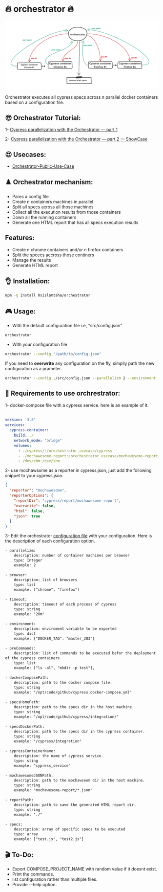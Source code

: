 # 🔥 orchestrator 🔥
![orchestrator](digram.png)

Orchestrator executes all cypress specs across n parallel docker containers based on a configuration file.

## 😎 Orchestrator Tutorial:
1- [Cypress parallelization with the Orchestrator — part 1](https://0xislamtaha.medium.com/cypress-parallelization-with-the-orchestrator-part-1-255989094deb)

2- [Cypress parallelization with the Orchestrator — part 2 — ShowCase](https://0xislamtaha.medium.com/cypress-parallelization-with-the-orchestrator-part-2-showcase-c78202b17c7a)

## 😍 Usecases:
- [Orchestrator-Public-Use-Case](https://github.com/0xIslamTaha/orchestrator-public-use-case)

## ♟️ Orchestrator mechanism:

* Pares a config file 
* Create n containers machines  in parallel
* Split all specs across all those machines 
* Collect all the execution results from those containers 
* Down all the running containers
* Generate one HTML report that has all specs execution results

## Features:
- Create n chrome containers and/or n firefox containers
- Split the spcecs accross those continers
- Manage the results
- Generate HTML report

## 👌 Installation:

```bash
npm -g install 0xislamtaha/orchestrator
```

## 🎮 Usage:

* With the default configuration file i.e, "src/config.json"
```bash
orchestrator
```

* With your configuration file
```bash
orchestrator --config "/path/to/config.json"
```

If you need to **overwrite** any configuration on the fly, simplly path the new configuration as a prameter.
```bash
orchestrator --config ./src/config.json --parallelizm 2 --environment '{"DOCKER_TAG":"master_283"}' --browsers "[chrome, firefox]"
```


## 🔑 Requirements to use orchrestrator:
1- docker-compose file with a cypress service. here is an example of it.

```yml

version: '3.8'
services:
  cypress-container:
    build: ./
    network_mode: "bridge"
    volumes:
      - ./cypress/:/orechestrator_usecase/cypress
      - ./mochawesome-report:/orechestrator_usecase/mochawesome-report
      - /dev/shm:/dev/shm
```
2- use mochawsome as a reporter in cypress.json, just add the following snippet to your cypress.json.

```json
{
  "reporter": "mochawesome",
  "reporterOptions": {
    "reportDir": "cypress/report/mochawesome-report",
    "overwrite": false,
    "html": false,
    "json": true
  }
}
```

3- Edit the orchestrator [configuration file](/src/config.json) with your configuration. Here is the description of each configuration option.

```
- parallelizm:
    description: number of container machines per browser
    type: Integer
    example: 2

- browser:
    description: list of browsers
    type: list
    example: ["chrome", "firefox"]

- timeout:
    description: timeout of each process of cypress 
    type: string
    example: "20m"

- environment:
    description: enviroment variable to be exported 
    type: dict
    example: {"DOCKER_TAG": "master_283"}

- preCommands: 
    description: list of commands to be executed befor the deployment of the cypress containers
    type: list
    example: ["ls -al", "mkdir -p test"],

- dockerComposePath:
    description: path to the docker compose file.
    type: string
    example: "/opt/code/github/cypress.docker-compose.yml"

- specsHomePath:
    description: path to the specs dir in the host machine.
    type: string
    example: "/opt/code/github/cypress/integration/"

- specsDockerPath:
    description: path to the specs dir in the cypress container.
    type: string
    example: "/cypress/integration"

- cypressContainerName:
    description: the name of cypress service.
    type: sting
    example: "cypress_service"

- mochawesomeJSONPath:
    description: path to the mochawseom dir in the host machine.
    type: string
    example: "mochawesome-report/*.json"

- reportPath:
    description: path to save the generated HTML report dir.
    type: string
    example: "./"

- specs:
    description: array of specific specs to be executed
    type: array
    example: ["test.js", "test2.js"]

```

## 🎬 To-Do:
* Export COMPOSE_PROJECT_NAME with random value if it doesnt exist.
* Print the commands.
* list configuration rather than multiple files.
* Provide --help option.

